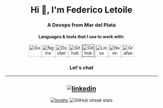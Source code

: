 <h1 align="center">Hi 👋,  I'm Federico Letoile</h1>
<h3 align="center">A Devops from Mar del Plata</h3>

<h4 align="center">Languages & tools that I use to work with:</h4>

<p align="center">  </a> <a href="https://go.dev/" target="_blank"> <img src="https://go.dev/blog/go-brand/Go-Logo/SVG/Go-Logo_Blue.svg" alt="Go" width="40" height="40"/> </a> <a href="https://nginx.org/en/" target="_blank"> <img src="https://www.svgrepo.com/show/373924/nginx.svg" alt="Nginx" width="40" height="40"/> </a> <a href="https://www.docker.com/" target="_blank"> <img src="https://cdn.worldvectorlogo.com/logos/docker.svg" alt="Docker" width="40" height="40"/> </a> <a href="https://github.com/" target="_blank"> <img src="https://upload.wikimedia.org/wikipedia/commons/9/91/Octicons-mark-github.svg" alt="Github" width="40" height="40"/> </a> <a href="" target="_blank"> <img src="https://icon.icepanel.io/Technology/svg/GitHub-Actions.svg" alt="Github Actions" width="40" height="40"/> </a> </a> <a href="https://archlinux.org/" target="_blank"> <img src="https://www.vectorlogo.zone/logos/archlinux/archlinux-icon.svg" alt="Linux" width="40" height="40"/> </a> </a> <a href="https://neovim.io/" target="_blank"> <img src="https://icons.iconarchive.com/icons/papirus-team/papirus-apps/256/nvim-icon.png" alt="Nvim" width="40" height="40"/> </a> </a> <a href="https://grafana.com/" target="_blank"> <img src="https://upload.wikimedia.org/wikipedia/commons/thumb/a/a1/Grafana_logo.svg/512px-Grafana_logo.svg.png?20230113183101" alt="Grafana" width="40" height="40"/> </a>

  

<h3 align="center">Let's chat</h3>

<div align="center">
   
[1]: https://www.linkedin.com/in/federicoletoile
---

[![linkedin](https://img.shields.io/badge/LinkedIn-0077B5?style=for-the-badge&logo=linkedin&logoColor=white)][1]
---
[![trophy](https://github-profile-trophy.vercel.app/?username=fedeletoile)](https://github.com/ryo-ma/github-profile-trophy)
![GitHub streak stats](https://streak-stats.demolab.com/?user=fedeletoile)
   
</div>



